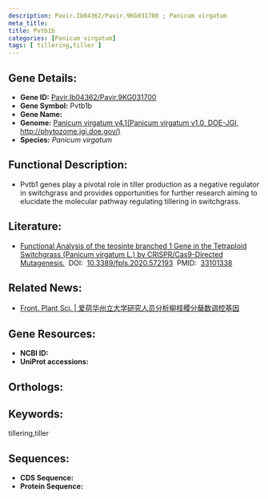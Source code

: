 ```yaml
---
description: Pavir.Ib04362/Pavir.9KG031700 ; Panicum virgatum
meta_title:
title: Pvtb1b
categories: [Panicum virgatum]
tags: [ tillering,tiller ]
---
```


## Gene Details:
- **Gene ID:**	[Pavir.Ib04362/Pavir.9KG031700]()
- **Gene Symbol:** Pvtb1b
- **Gene Name:** 
- **Genome:** [Panicum virgatum v4.1(Panicum virgatum v1.0, DOE-JGI, http://phytozome.jgi.doe.gov/)]()
- **Species:** *Panicum virgatum*

## Functional Description:
   - Pvtb1 genes play a pivotal role in tiller production as a negative regulator in switchgrass and provides opportunities for further research aiming to elucidate the molecular pathway regulating tillering in switchgrass.

## Literature:
   - [Functional Analysis of the teosinte branched 1 Gene in the Tetraploid Switchgrass (Panicum virgatum L.) by CRISPR/Cas9-Directed Mutagenesis.]( https://www.frontiersin.org/articles/10.3389/fpls.2020.572193/full)&nbsp;&nbsp;DOI:&nbsp;&nbsp;[10.3389/fpls.2020.572193](https://www.frontiersin.org/articles/10.3389/fpls.2020.572193/full)&nbsp;&nbsp;PMID:&nbsp;&nbsp;[33101338](https://pubmed.ncbi.nlm.nih.gov/33101338/)

## Related News:
   - [Front. Plant Sci. | 爱荷华州立大学研究人员分析柳枝稷分蘖数调控基因](https://mp.weixin.qq.com/s?__biz=Mzg3MDEwNDEyMg==&mid=2247496876&idx=6&sn=f350e1133707d5c37a0a5a17de65a290&chksm=ce9059f9f9e7d0ef3ce3b30240f9cbea8de4383349f903fc5190f67fdc73d570edb6b5ad6ed9&scene=27#wechat_redirect)

## Gene Resources:
- **NCBI ID:** [](https://www.ncbi.nlm.nih.gov/gene/?term=)
- **UniProt accessions:** [](https://www.uniprot.org/uniprotkb//entry)

## Orthologs:


## Keywords:
tillering,tiller

## Sequences:
- **CDS Sequence:**
- **Protein Sequence:**
